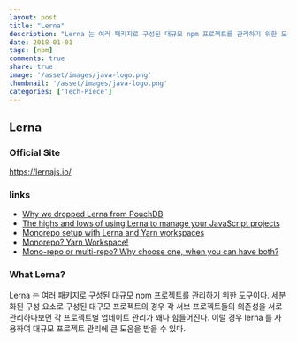 ```yaml
---
layout: post
title: "Lerna"
description: "Lerna 는 여러 패키지로 구성된 대규모 npm 프로젝트를 관리하기 위한 도구이다."
date: 2018-01-01
tags: [npm]
comments: true
share: true
image: '/asset/images/java-logo.png'
thumbnail: '/asset/images/java-logo.png'
categories: ['Tech-Piece']
---
```


## Lerna

### Official Site
https://lernajs.io/

### links
- [Why we dropped Lerna from PouchDB](https://gist.github.com/nolanlawson/457cdb309c9ec5b39f0d420266a9faa4)
- [The highs and lows of using Lerna to manage your JavaScript projects ](https://hackernoon.com/the-highs-and-lows-of-using-lerna-to-manage-your-javascript-projects-ff5c5cd82a99)
- [Monorepo setup with Lerna and Yarn workspaces](https://medium.com/trabe/monorepo-setup-with-lerna-and-yarn-workspaces-5d747d7c0e91)
- [Monorepo? Yarn Workspace!](https://medium.com/@deptno/monorepo-yarn-workspace-e81e3e078100)
- [Mono-repo or multi-repo? Why choose one, when you can have both?](https://medium.com/@patrickleet/mono-repo-or-multi-repo-why-choose-one-when-you-can-have-both-e9c77bd0c668)

### What Lerna?
Lerna 는 여러 패키지로 구성된 대규모 npm 프로젝트를 관리하기 위한 도구이다.
세분화된 구성 요소로 구성된 대구모 프로젝트의 경우 각 서브 프로젝트들의 의존성을 서로 관리하다보면 각 프로젝트별 업데이트 관리가 꽤나 힘들어진다.
이럴 경우 lerna 를 사용하여 대규모 프로젝트 관리에 큰 도움을 받을 수 있다.
